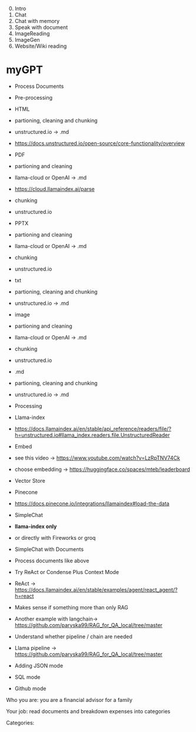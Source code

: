 0. Intro
1. Chat
2. Chat with memory
3. Speak with document
4. ImageReading
5. ImageGen
6. Website/Wiki reading

# myGPT

  

- Process Documents

  

- Pre-processing

- HTML

- partioning, cleaning and chunking

- unstructured.io -> .md

- https://docs.unstructured.io/open-source/core-functionality/overview

- PDF

- partioning and cleaning

- llama-cloud or OpenAI -> .md

- https://cloud.llamaindex.ai/parse

- chunking

- unstructured.io

- PPTX

- partioning and cleaning

- llama-cloud or OpenAI -> .md

- chunking

- unstructured.io

- txt

- partioning, cleaning and chunking

- unstructured.io -> .md

- image

- partioning and cleaning

- llama-cloud or OpenAI -> .md

- chunking

- unstructured.io

- .md

- partioning, cleaning and chunking

- unstructured.io -> .md

- Processing

- Llama-index

- https://docs.llamaindex.ai/en/stable/api_reference/readers/file/?h=unstructured.io#llama_index.readers.file.UnstructuredReader

- Embed

- see this video -> https://www.youtube.com/watch?v=LzRpTNV74Ck

- choose embedding -> https://huggingface.co/spaces/mteb/leaderboard

- Vector Store

- Pinecone

- https://docs.pinecone.io/integrations/llamaindex#load-the-data

  

- SimpleChat

  

- **llama-index only**

- or directly with Fireworks or groq

  

- SimpleChat with Documents

  

- Process documents like above

- Try ReAct or Condense Plus Context Mode

- ReAct -> https://docs.llamaindex.ai/en/stable/examples/agent/react_agent/?h=react

- Makes sense if something more than only RAG

- Another example with langchain-> https://github.com/paryska99/RAG_for_QA_local/tree/master

- Understand whether pipeline / chain are needed

- Llama pipeline -> https://github.com/paryska99/RAG_for_QA_local/tree/master

  

- Adding JSON mode

  

- SQL mode

  

- Github mode

  

Who you are: you are a financial advisor for a family

Your job: read documents and breakdown expenses into categories

Categories: